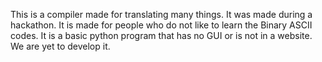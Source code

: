 This is a compiler made for translating many things.
It was made during a hackathon.
It is made for people who do not like to learn the Binary ASCII codes.
It is a basic python program that has no GUI or is not in a website. We are yet to develop it.
